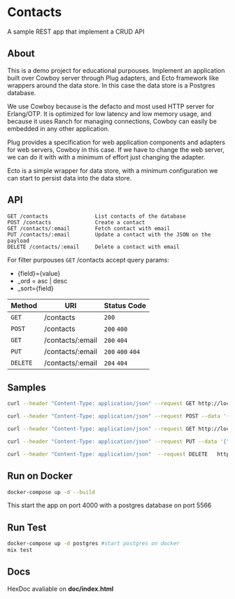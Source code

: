 # Contacts

A sample REST app that implement a CRUD API

## About

This is a demo project for educational purpouses.
Implement an application built over Cowboy server through Plug adapters, and Ecto framework like wrappers around the data store. In this case the data store is a Postgres database.

We use Cowboy because is the defacto and most used HTTP server for Erlang/OTP. It is optimized for low latency and low memory usage, and because it uses Ranch for managing connections, Cowboy can easily be embedded in any other application. 

Plug provides a specification for web application components and adapters for web servers, Cowboy in this case. If we have to change the web server, we can do it with with a minimum of effort just changing the adapter.

Ecto is a simple wrapper for data store, with a minimum configuration we can start to persist data into the data store.

## API


```
GET /contacts        		List contacts of the database 
POST /contacts       		Create a contact   
GET /contacts/:email 		Fetch contact with email
PUT /contacts/:email   		Update a contact with the JSON on the payload
DELETE /contacts/:email    	Delete a contact with email
```
For filter purpouses `GET` /contacts accept query params:
* {field}={value}			  
* _ord = asc | desc
* _sort={field}


Method | URI | Status Code
-------|-----|------------
`GET`|/contacts|`200`
`POST`|/contacts|`200` `400`
`GET`|/contacts/:email|`200` `404`
`PUT`|/contacts/:email|`200` `400` `404`
`DELETE`|/contacts/:email|`204` `404`

## Samples

```bash
curl --header "Content-Type: application/json" --request GET http://localhost:4000/contacts?name=Jhon&_ord=desc&_sort=surname

curl --header "Content-Type: application/json" --request POST --data '{"name":"Jane","surname":"Doe", "phone_number":"+541231231", "email":"Jane@example.com" }' http://localhost:4000/contacts

curl --header "Content-Type: application/json" --request GET http://localhost:4000/contacts/Jane@example.com

curl --header "Content-Type: application/json" --request PUT --data '{"name":"Jane"}' http://localhost:4000/contacts/Jhon@example.com

curl --header "Content-Type: application/json"  --request DELETE   http://localhost:4000/contacts/Jane@example.com

```





Run on Docker
----

```sh
docker-compose up -d --build
```

This start the app on port 4000 with a postgres database on port 5566


Run Test
----
```sh
docker-compose up -d postgres #start postgres on docker
mix test
```

Docs
----
HexDoc avaliable on 
**doc/index.html**